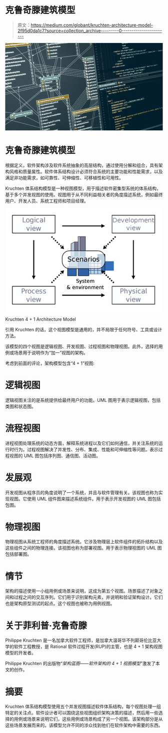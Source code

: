 # 克鲁奇滕建筑模型

> 原文：<https://medium.com/globant/kruchten-architecture-model-2f95d0da1c7?source=collection_archive---------0----------------------->

![](img/6b4b8c543c4355ef82bc38d3f5fcd9b5.png)

# 克鲁奇滕建筑模型

根据定义，软件架构涉及软件系统抽象的高层结构，通过使用分解和组合，具有架构风格和质量属性。软件体系结构设计必须符合系统的主要功能和性能需求，以及满足非功能需求，如可靠性、可伸缩性、可移植性和可用性。

Kruchten 体系结构模型是一种视图模型，用于描述软件密集型系统的体系结构，基于多个并发视图的使用。视图用于从不同利益相关者的角度描述系统，例如最终用户、开发人员、系统工程师和项目经理。

![](img/5e63895bc670b42ee82e555298cbe426.png)

Kruchten 4 + 1 Architecture Model

引用 Kruchten 的话，这个视图模型是通用的，并不局限于任何符号、工具或设计方法。

该模型的四个视图是逻辑视图、开发视图、过程视图和物理视图。此外，选择的用例或场景用于说明作为“加一”视图的架构。

考虑到前面的评论，架构模型包含“4 + 1”视图:

# 逻辑视图

逻辑视图关注的是系统提供给最终用户的功能。UML 图用于表示逻辑视图，包括类图和状态图。

# 流程视图

进程视图处理系统的动态方面，解释系统进程以及它们如何通信，并关注系统的运行时行为。过程视图解决了并发性、分布、集成、性能和可伸缩性等问题。表示过程视图的 UML 图包括序列图、通信图、活动图。

# 发展观

开发视图从程序员的角度说明了一个系统，并且与软件管理有关。该视图也称为实现视图。它使用 UML 组件图来描述系统组件。用于表示开发视图的 UML 图包括包图。

# 物理视图

物理视图从系统工程师的角度描述系统。它涉及物理层上软件组件的拓扑结构以及这些组件之间的物理连接。该视图也称为部署视图。用于表示物理视图的 UML 图包括部署图。

# 情节

架构的描述使用一小组用例或场景来说明，这成为第五个视图。场景描述了对象之间和过程之间的交互序列。它们用于识别架构元素，并说明和验证架构设计。它们也是架构原型测试的起点。这个视图也被称为用例视图。

# 关于菲利普·克鲁奇滕

Philippe Kruchten 是一名加拿大软件工程师，是加拿大温哥华不列颠哥伦比亚大学的软件工程教授，是 Rational 软件过程开发(RUP)的主管，也是 4 + 1 架构视图模型的开发者。

Philippe Kruchten 的出版物“*架构蓝图——软件架构的 4 + 1 视图模型*”激发了本文的创作。

# 摘要

Kruchten 体系结构模型使用五个并发视图描述软件体系结构，每个视图处理一组特定的关注点。软件设计者可以围绕这些视图组织架构决策的描述，然后用一些选择的用例或场景来说明它们，这些用例或场景构成了另一个视图。该架构部分是从这些场景发展而来的。该模型允许不同的涉众找到他们在软件架构中需要的东西。